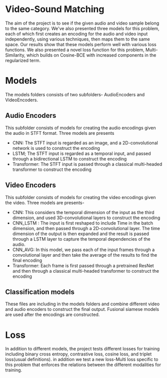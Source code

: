 # Video-Sound Matching

The aim of the project is to see if the given audio and video sample belong to the same category. We've also presented three models for this problem, each of which first creates an encoding for the audio and video input independently, using various techniques, then maps them to the same space. Our results show that these models perform well with various loss functions. We also presented a novel loss function for this problem, Multi-Similarity, which builds on Cosine-BCE with increased components in the regularized term.

# Models
The models folders consists of two subfolders- AudioEncoders and VideoEncoders. 

## Audio Encoders
This subfolder consists of models for creating the audio encodings given the audio in STFT format. Three models are presents
* CNN: The STFT input is regarded as an image, and a 2D-convolutional network is used to construct the encoding
* LSTM; The STFT input is regarded as a temporal input, and passed through a bidirectional LSTM to construct the encoding
* Transformer: The STFT input is passed through a classical multi-headed transformer to construct the encoding

## Video Encoders
This subfolder consists of models for creating the video encodings given the video. Three models are presents- 
* CNN: This considers the temporal dimension of the input as the third dimension, and used 3D-convolutional layers to construct the encoding
* CNN_LSTM : The input is first reshaped to include Time in the batch dimension, and then passed through a 2D-convolutional layer. The time dimension of the output is then expanded and the result is passed through a LSTM layer to capture the temporal dependencies of the audio. 
* CNN_AVG: In this model, we pass each of the input frames through a convolutional layer and then take the average of the results to find the final encoding
* Transformer: Each frame is first passed through a pretrained ResNet and then through a classical multi-headed transformer to construct the encoding

## Classification models
These files are including in the models folders and combine different video and audio encoders to construct the final output. Fusional siamese models are used after the encodings are constructed. 

# Loss
In addition to different models, the project tests different losses for training including binary cross entropy, contrastive loss, cosine loss, and triplet loss(usual definitions). in addition we test a new loss-Multi loss specific to this problem that enforces the relations between the different modalities for training. 



